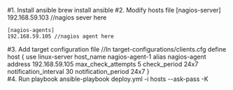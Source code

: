 #1. Install ansible
	brew install ansible
#2. Modify hosts file
	[nagios-server]
	192.168.59.103 //nagios sever here

	[nagios-agents]
	192.168.59.105 //nagios agent here
#3. Add target configuration file
	//In target-configurations/clients.cfg
	define host {
		use                             linux-server
		host_name                       nagios-agent-1
		alias                           nagios-agent
		address                         192.168.59.105
		max_check_attempts              5
		check_period                    24x7
		notification_interval           30
		notification_period             24x7
	}	
#4. Run playbook
	ansible-playbook deploy.yml -i hosts --ask-pass -K	